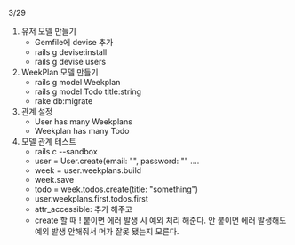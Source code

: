 3/29
1. 유저 모델 만들기
	- Gemfile에 devise 추가
	- rails g devise:install
	- rails g devise users
2. WeekPlan 모델 만들기
	- rails g model Weekplan
	- rails g model Todo title:string
	- rake db:migrate
3. 관계 설정
	- User has many Weekplans
	- Weekplan has many Todo
4. 모델 관계  테스트
	- rails c --sandbox
	- user = User.create(email: "", password: "" ....
	- week = user.weekplans.build
	- week.save
	- todo = week.todos.create(title: "something")
	- user.weekplans.first.todos.first
	- attr_accessible: 추가 해주고
	- create 할 때 ! 붙이면 에러 발생 시 예외 처리 해준다. 안 붙이면 에러 발생해도 예외 발생 안해줘서  머가 잘못 됐는지 모른다.
